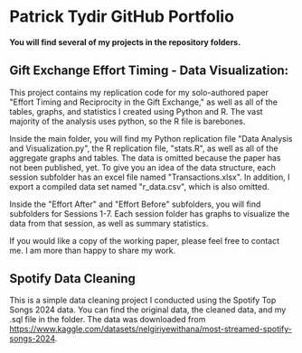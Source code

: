 # Patrick Tydir GitHub Portfolio

#### You will find several of my projects in the repository folders.

## Gift Exchange Effort Timing - Data Visualization:

This project contains my replication code for my solo-authored paper "Effort Timing and Reciprocity in the Gift Exchange," as well as all of the tables, graphs, and statistics I created using Python and R. The vast majority of the analysis uses python, so the R file is barebones.

Inside the main folder, you will find my Python replication file "Data Analysis and Visualization.py", the R replication file, "stats.R", as well as all of the aggregate graphs and tables.
The data is omitted because the paper has not been published, yet. To give you an idea of the data structure, each session subfolder has an excel file named "Transactions.xlsx". In addition, I export a compiled data set named "r\_data.csv", which is also omitted.

Inside the "Effort After" and "Effort Before" subfolders, you will find subfolders for Sessions 1-7. Each session folder has graphs to visualize the data from that session, as well as summary statistics.

If you would like a copy of the working paper, please feel free to contact me. I am more than happy to share my work.

## Spotify Data Cleaning

This is a simple data cleaning project I conducted using the Spotify Top Songs 2024 data. You can find the original data, the cleaned data, and my .sql file in the folder. The data was downloaded from https://www.kaggle.com/datasets/nelgiriyewithana/most-streamed-spotify-songs-2024.

